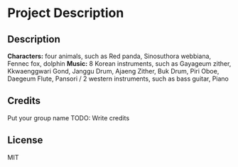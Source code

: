 # Project Description


## Description
**Characters:** four animals, such as Red panda, Sinosuthora webbiana, Fennec fox, dolphin
**Music:** 8 Korean instruments, such as Gayageum zither, Kkwaenggwari Gond, Janggu Drum, Ajaeng Zither, Buk Drum, Piri Oboe, Daegeum Flute, Pansori / 2 western instruments, such as bass guitar, Piano

## Credits
Put your group name
TODO: Write credits



## License
MIT
